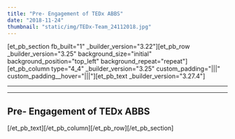 ```yaml
---
title: "Pre- Engagement of TEDx ABBS"
date: "2018-11-24"
thumbnail: "static/img/TEDx-Team_24112018.jpg"
---
```


\[et\_pb\_section fb\_built="1" \_builder\_version="3.22"\]\[et\_pb\_row \_builder\_version="3.25" background\_size="initial" background\_position="top\_left" background\_repeat="repeat"\]\[et\_pb\_column type="4\_4" \_builder\_version="3.25" custom\_padding="|||" custom\_padding\_\_hover="|||"\]\[et\_pb\_text \_builder\_version="3.27.4"\]

* * *

* * *

## Pre- Engagement of TEDx ABBS

\[/et\_pb\_text\]\[/et\_pb\_column\]\[/et\_pb\_row\]\[/et\_pb\_section\]
